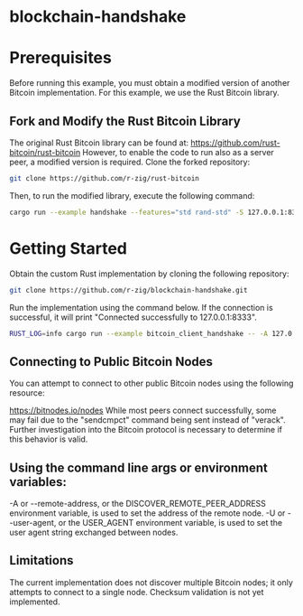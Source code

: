 # blockchain-handshake
# Prerequisites
Before running this example, you must obtain a modified version of another Bitcoin implementation. For this example, we use the Rust Bitcoin library.

## Fork and Modify the Rust Bitcoin Library

The original Rust Bitcoin library can be found at: https://github.com/rust-bitcoin/rust-bitcoin
However, to enable the code to run also as a server peer, a modified version is required. Clone the forked repository:

```bash Copy code
git clone https://github.com/r-zig/rust-bitcoin
```
Then, to run the modified library, execute the following command:

```bash Copy code
cargo run --example handshake --features="std rand-std" -S 127.0.0.1:8333
```
# Getting Started
Obtain the custom Rust implementation by cloning the following repository:

```bash Copy code
git clone https://github.com/r-zig/blockchain-handshake.git
```
Run the implementation using the command below. If the connection is successful, it will print "Connected successfully to 127.0.0.1:8333".

```bash Copy code
RUST_LOG=info cargo run --example bitcoin_client_handshake -- -A 127.0.0.1:8333
```
## Connecting to Public Bitcoin Nodes
You can attempt to connect to other public Bitcoin nodes using the following resource:

https://bitnodes.io/nodes
While most peers connect successfully, some may fail due to the "sendcmpct" command being sent instead of "verack". Further investigation into the Bitcoin protocol is necessary to determine if this behavior is valid.

## Using the command line args or environment variables:
-A or --remote-address, or the DISCOVER_REMOTE_PEER_ADDRESS environment variable, is used to set the address of the remote node.
-U or --user-agent, or the USER_AGENT environment variable, is used to set the user agent string exchanged between nodes.

## Limitations
The current implementation does not discover multiple Bitcoin nodes; it only attempts to connect to a single node.
Checksum validation is not yet implemented.
